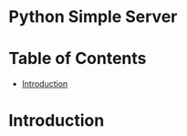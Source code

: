 # Python Simple Server  <!-- omit in toc -->


# Table of Contents  <!-- omit in toc -->
- [Introduction](#introduction)


# Introduction

